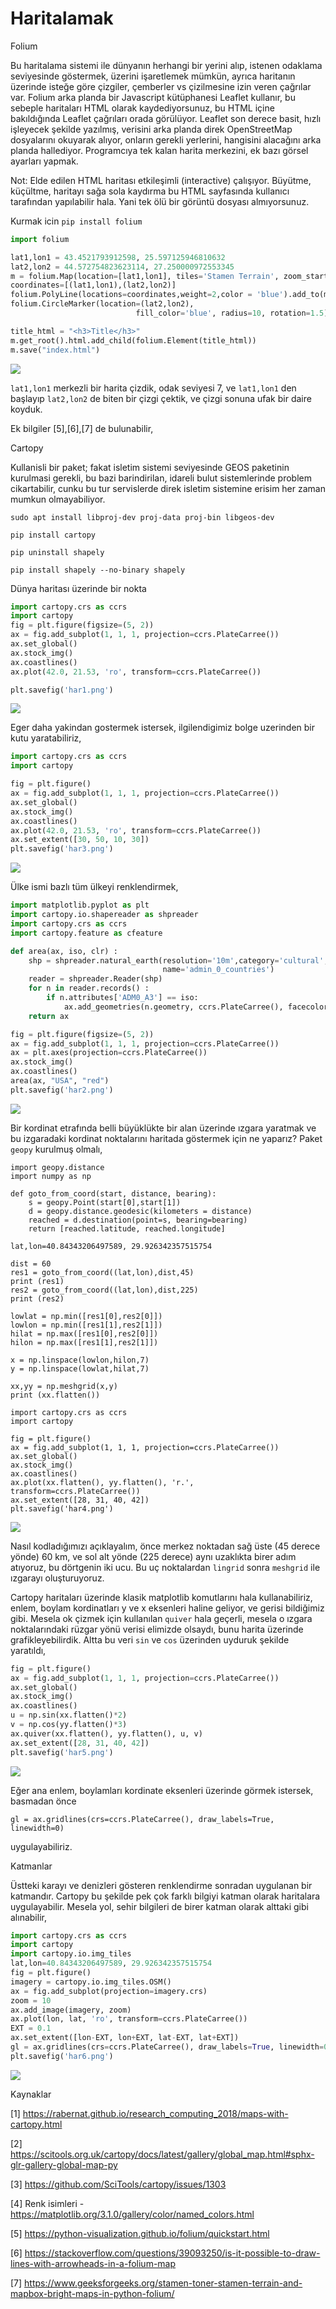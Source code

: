 # Haritalamak

Folium

Bu haritalama sistemi ile dünyanın herhangi bir yerini alıp, istenen
odaklama seviyesinde göstermek, üzerini işaretlemek mümkün, ayrıca
haritanın üzerinde isteğe göre çizgiler, çemberler vs çizilmesine izin
veren çağrılar var. Folium arka planda bir Javascript kütüphanesi
Leaflet kullanır, bu sebeple haritaları HTML olarak kaydediyorsunuz,
bu HTML içine bakıldığında Leaflet çağrıları orada görülüyor.  Leaflet
son derece basit, hızlı işleyecek şekilde yazılmış, verisini arka
planda direk OpenStreetMap dosyalarını okuyarak alıyor, onların
gerekli yerlerini, hangisini alacağını arka planda
hallediyor. Programcıya tek kalan harita merkezini, ek bazı görsel
ayarları yapmak.

Not: Elde edilen HTML haritası etkileşimli (interactive) çalışıyor.
Büyütme, küçültme, haritayı sağa sola kaydırma bu HTML sayfasında
kullanıcı tarafından yapılabilir hala. Yani tek ölü bir görüntü dosyası
almıyorsunuz.

Kurmak icin `pip install folium`

```python
import folium

lat1,lon1 = 43.4521793912598, 25.597125946810632
lat2,lon2 = 44.572754823623114, 27.250000972553345
m = folium.Map(location=[lat1,lon1], tiles='Stamen Terrain', zoom_start=7)
coordinates=[(lat1,lon1),(lat2,lon2)]
folium.PolyLine(locations=coordinates,weight=2,color = 'blue').add_to(m)
folium.CircleMarker(location=(lat2,lon2),
                            fill_color='blue', radius=10, rotation=1.5).add_to(m)

title_html = "<h3>Title</h3>"
m.get_root().html.add_child(folium.Element(title_html))
m.save("index.html")

```

![](har7.jpg)

`lat1,lon1` merkezli bir harita çizdik, odak seviyesi 7, ve `lat1,lon1` den
başlayıp `lat2,lon2` de biten bir çizgi çektik, ve çizgi sonuna ufak bir daire
koyduk.

Ek bilgiler [5],[6],[7] de bulunabilir,

Cartopy

Kullanisli bir paket; fakat isletim sistemi seviyesinde GEOS paketinin
kurulmasi gerekli, bu bazi barindirilan, idareli bulut sistemlerinde
problem cikartabilir, cunku bu tur servislerde direk isletim sistemine
erisim her zaman mumkun olmayabiliyor.

```
sudo apt install libproj-dev proj-data proj-bin libgeos-dev

pip install cartopy

pip uninstall shapely

pip install shapely --no-binary shapely
```

Dünya haritası üzerinde bir nokta

```python
import cartopy.crs as ccrs
import cartopy
fig = plt.figure(figsize=(5, 2))
ax = fig.add_subplot(1, 1, 1, projection=ccrs.PlateCarree())
ax.set_global()
ax.stock_img()
ax.coastlines()
ax.plot(42.0, 21.53, 'ro', transform=ccrs.PlateCarree())

plt.savefig('har1.png')
```

![](har1.png)

Eger daha yakindan gostermek istersek, ilgilendigimiz bolge uzerinden
bir kutu yaratabiliriz,

```python
import cartopy.crs as ccrs
import cartopy

fig = plt.figure()
ax = fig.add_subplot(1, 1, 1, projection=ccrs.PlateCarree())
ax.set_global()
ax.stock_img()
ax.coastlines()
ax.plot(42.0, 21.53, 'ro', transform=ccrs.PlateCarree())
ax.set_extent([30, 50, 10, 30])
plt.savefig('har3.png')
```

![](har3.png)


Ülke ismi bazlı tüm ülkeyi renklendirmek,

```python
import matplotlib.pyplot as plt
import cartopy.io.shapereader as shpreader
import cartopy.crs as ccrs
import cartopy.feature as cfeature

def area(ax, iso, clr) :
    shp = shpreader.natural_earth(resolution='10m',category='cultural',
                                  name='admin_0_countries')
    reader = shpreader.Reader(shp)
    for n in reader.records() :
        if n.attributes['ADM0_A3'] == iso: 
            ax.add_geometries(n.geometry, ccrs.PlateCarree(), facecolor=clr) 
    return ax

fig = plt.figure(figsize=(5, 2))
ax = fig.add_subplot(1, 1, 1, projection=ccrs.PlateCarree())
ax = plt.axes(projection=ccrs.PlateCarree())
ax.stock_img()
ax.coastlines()
area(ax, "USA", "red")
plt.savefig('har2.png')
```

![](har2.png)

Bir kordinat etrafında belli büyüklükte bir alan üzerinde ızgara
yaratmak ve bu izgaradaki kordinat noktalarını haritada göstermek için
ne yaparız? Paket `geopy` kurulmuş olmalı,


```
import geopy.distance
import numpy as np

def goto_from_coord(start, distance, bearing):
    s = geopy.Point(start[0],start[1])
    d = geopy.distance.geodesic(kilometers = distance)
    reached = d.destination(point=s, bearing=bearing)
    return [reached.latitude, reached.longitude]

lat,lon=40.84343206497589, 29.926342357515754

dist = 60
res1 = goto_from_coord((lat,lon),dist,45)
print (res1)
res2 = goto_from_coord((lat,lon),dist,225)
print (res2)

lowlat = np.min([res1[0],res2[0]])
lowlon = np.min([res1[1],res2[1]])
hilat = np.max([res1[0],res2[0]])
hilon = np.max([res1[1],res2[1]])

x = np.linspace(lowlon,hilon,7)
y = np.linspace(lowlat,hilat,7)

xx,yy = np.meshgrid(x,y)
print (xx.flatten())

import cartopy.crs as ccrs
import cartopy

fig = plt.figure()
ax = fig.add_subplot(1, 1, 1, projection=ccrs.PlateCarree())
ax.set_global()
ax.stock_img()
ax.coastlines()
ax.plot(xx.flatten(), yy.flatten(), 'r.', transform=ccrs.PlateCarree())
ax.set_extent([28, 31, 40, 42])
plt.savefig('har4.png')
```

![](har4.png)

Nasıl kodladığımızı açıklayalım, önce merkez noktadan sağ üste (45
derece yönde) 60 km, ve sol alt yönde (225 derece) aynı uzaklıkta
birer adım atıyoruz, bu dörtgenin iki ucu. Bu uç noktalardan `lingrid`
sonra `meshgrid` ile ızgarayı oluşturuyoruz. 

Cartopy haritaları üzerinde klasik matplotlib komutlarını hala
kullanabiliriz, enlem, boylam kordinatları y ve x eksenleri haline
geliyor, ve gerisi bildiğimiz gibi. Mesela ok çizmek için kullanılan
`quiver` hala geçerli, mesela o ızgara noktalarındaki rüzgar yönü
verisi elimizde olsaydı, bunu harita üzerinde
grafikleyebilirdik. Altta bu veri `sin` ve `cos` üzerinden uyduruk
şekilde yaratıldı,

```python
fig = plt.figure()
ax = fig.add_subplot(1, 1, 1, projection=ccrs.PlateCarree())
ax.set_global()
ax.stock_img()
ax.coastlines()
u = np.sin(xx.flatten()*2)
v = np.cos(yy.flatten()*3)
ax.quiver(xx.flatten(), yy.flatten(), u, v)
ax.set_extent([28, 31, 40, 42])
plt.savefig('har5.png')
```

![](har5.png)

Eğer ana enlem, boylamları kordinate eksenleri üzerinde görmek
istersek, basmadan önce

```
gl = ax.gridlines(crs=ccrs.PlateCarree(), draw_labels=True, linewidth=0)
```

uygulayabiliriz.

Katmanlar

Üstteki karayı ve denizleri gösteren renklendirme sonradan uygulanan
bir katmandır. Cartopy bu şekilde pek çok farklı bilgiyi katman olarak
haritalara uygulayabilir. Mesela yol, sehir bilgileri de birer katman
olarak alttaki gibi alınabilir,

```python
import cartopy.crs as ccrs
import cartopy
import cartopy.io.img_tiles
lat,lon=40.84343206497589, 29.926342357515754
fig = plt.figure()
imagery = cartopy.io.img_tiles.OSM()
ax = fig.add_subplot(projection=imagery.crs)
zoom = 10
ax.add_image(imagery, zoom)
ax.plot(lon, lat, 'ro', transform=ccrs.PlateCarree())
EXT = 0.1
ax.set_extent([lon-EXT, lon+EXT, lat-EXT, lat+EXT])
gl = ax.gridlines(crs=ccrs.PlateCarree(), draw_labels=True, linewidth=0)
plt.savefig('har6.png')
```

![](har6.png)

Kaynaklar

[1] https://rabernat.github.io/research_computing_2018/maps-with-cartopy.html

[2] https://scitools.org.uk/cartopy/docs/latest/gallery/global_map.html#sphx-glr-gallery-global-map-py

[3] https://github.com/SciTools/cartopy/issues/1303

[4] Renk isimleri - https://matplotlib.org/3.1.0/gallery/color/named_colors.html

[5] https://python-visualization.github.io/folium/quickstart.html

[6] https://stackoverflow.com/questions/39093250/is-it-possible-to-draw-lines-with-arrowheads-in-a-folium-map

[7] https://www.geeksforgeeks.org/stamen-toner-stamen-terrain-and-mapbox-bright-maps-in-python-folium/


